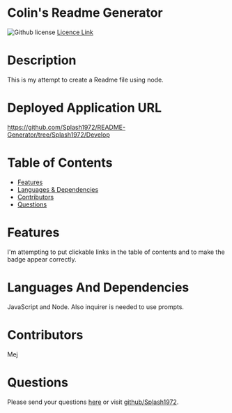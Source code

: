 # Colin's Readme Generator
  ![Github license](https://img.shields.io/badge/license-MIT-blue.svg)
  [Licence Link](https://www.npmjs.com/search?q=MIT)

# Description
This is my attempt to create a Readme file using node.

# Deployed Application URL
https://github.com/Splash1972/README-Generator/tree/Splash1972/Develop

# Table of Contents

* [Features](#features)
* [Languages & Dependencies](#languages-and-dependencies)
* [Contributors](#contributors)
* [Questions](#questions)

# Features
I'm attempting to put clickable links in the table of contents and to make the badge appear correctly.
# Languages And Dependencies
JavaScript and Node.  Also inquirer is needed to use prompts.
# Contributors
Mej
# Questions
Please send your questions [here](mailto:colindrums@me.com?subject=[GitHub]%20Dev%20Connect) or visit [github/Splash1972](https://github.com/Splash1972).
